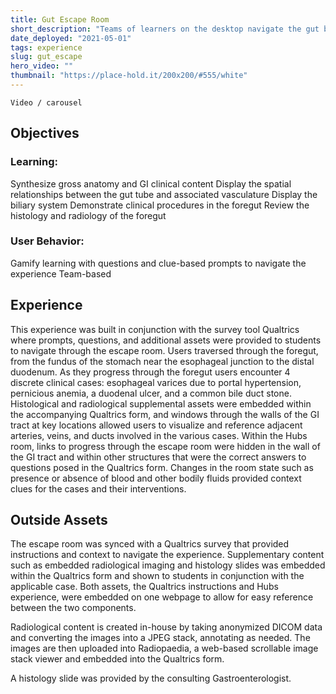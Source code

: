 ```yaml
---
title: Gut Escape Room
short_description: "Teams of learners on the desktop navigate the gut by solving clinicaly relevent questions / clues to discover ways around the gastro-intestinal track."
date_deployed: "2021-05-01"
tags: experience
slug: gut_escape
hero_video: ""
thumbnail: "https://place-hold.it/200x200/#555/white"
---
```


```
Video / carousel
```
## Objectives

### Learning:
Synthesize gross anatomy and GI clinical content
Display the spatial relationships between the gut tube and associated vasculature
Display the biliary system
Demonstrate clinical procedures in the foregut
Review the histology and radiology of the foregut

### User Behavior:
Gamify learning with questions and clue-based prompts to navigate the experience
Team-based 

## Experience

This experience was built in conjunction with the survey tool Qualtrics where prompts, questions, and additional assets were provided to students to navigate through the escape room. Users traversed through the foregut, from the fundus of the stomach near the esophageal junction to the distal duodenum. As they progress through the foregut users encounter 4 discrete clinical cases: esophageal varices due to portal hypertension, pernicious anemia, a duodenal ulcer, and a common bile duct stone. Histological and radiological supplemental assets were embedded within the accompanying Qualtrics form, and windows through the walls of the GI tract at key locations allowed users to visualize and reference adjacent arteries, veins, and ducts involved in the various cases. Within the Hubs room, links to progress through the escape room were hidden in the wall of the GI tract and within other structures that were the correct answers to questions posed in the Qualtrics form. Changes in the room state such as presence or absence of blood and other bodily fluids provided context clues for the cases and their interventions. 


## Outside Assets

The escape room was synced with a Qualtrics survey that provided instructions and context to navigate the experience. Supplementary content such as embedded radiological imaging and histology slides was embedded within the Qualtrics form and shown to students in conjunction with the applicable case. Both assets, the Qualtrics instructions and Hubs experience, were embedded on one webpage to allow for easy reference between the two components. 

Radiological content is created in-house by taking anonymized DICOM data and converting the images into a JPEG stack, annotating as needed. The images are then uploaded into Radiopaedia, a web-based scrollable image stack viewer and embedded into the Qualtrics form. 

A histology slide was provided by the consulting Gastroenterologist. 
